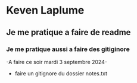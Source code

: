 # Keven Laplume

## Je me pratique a faire de readme

### Je me pratique aussi a faire des gitiginore


-A faire ce soir mardi 3 septembre 2024-


- faire un gitignore du dossier notes.txt
